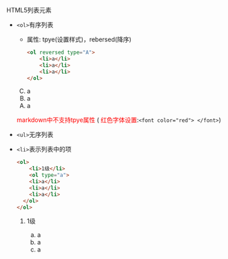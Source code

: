HTML5列表元素

* `<ol>`有序列表

  * 属性: tpye(设置样式)，rebersed(降序)

    ```html
    <ol reversed type="A">
        <li>a</li>
        <li>a</li>
        <li>a</li>
    </ol>
    ```
  <ol reversed type="A" >
    <li>a</li>
    <li>a</li>
    <li>a</li>
  </ol>	  

  <font color="red">markdown中不支持tpye属性</font>   (<font color="red"> 红色字体设置</font>:`<font color="red"> </font>`)

  

* `<ul>`无序列表

* `<li>`表示列表中的项

  

  ```html
  <ol>
      <li>1级</li>
      <ol type="a">
      <li>a</li>
      <li>a</li>
      <li>a</li>
  	</ol>
  </ol>
  ```

<ol>
<ol>
    <li>1级</li>
    <ol type="a">
    <li>a</li>
    <li>a</li>
    <li>a</li>
	</ol>
</ol>